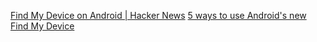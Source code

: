 
[Find My Device on Android | Hacker News](https://news.ycombinator.com/item?id=39971673)
[5 ways to use Android's new Find My Device](https://blog.google/products/android/android-find-my-device/)
